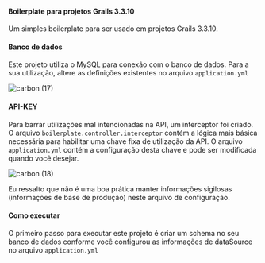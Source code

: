 #### Boilerplate para projetos Grails 3.3.10

Um simples boilerplate para ser usado em projetos Grails 3.3.10.

#### Banco de dados
Este projeto utiliza o MySQL para conexão com o banco de dados. Para a sua utilização, altere as definições existentes no arquivo `application.yml`

![carbon (17)](https://user-images.githubusercontent.com/42384045/74953722-ca4c5000-53e0-11ea-8a5c-a1736c653bec.png)

#### API-KEY
Para barrar utilizações mal intencionadas na API, um interceptor foi criado. O arquivo `boilerplate.controller.interceptor` contém a lógica mais básica necessária para habilitar uma chave fixa de utilização da API. O arquivo `application.yml` contém a configuração desta chave e pode ser modificada quando você desejar.

![carbon (18)](https://user-images.githubusercontent.com/42384045/74953925-10a1af00-53e1-11ea-8404-f348378e176b.png)

Eu ressalto que não é uma boa prática manter informações sigilosas (informações de base de produção) neste arquivo de configuração. 

#### Como executar
O primeiro passo para executar este projeto é criar um schema no seu banco de dados conforme você configurou as informações de dataSource no arquivo `application.yml`
 
